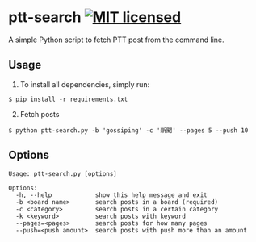 # ptt-search [![MIT licensed](https://img.shields.io/badge/license-MIT-blue.svg)](LICENSE)

A simple Python script to fetch PTT post from the command line.

## Usage

1. To install all dependencies, simply run:

```
$ pip install -r requirements.txt
```

2. Fetch posts

```
$ python ptt-search.py -b 'gossiping' -c '新聞' --pages 5 --push 10
```

## Options

```
Usage: ptt-search.py [options]

Options:
  -h, --help            show this help message and exit
  -b <board name>       search posts in a board (required)
  -c <category>         search posts in a certain category
  -k <keyword>          search posts with keyword
  --pages=<pages>       search posts for how many pages
  --push=<push amount>  search posts with push more than an amount
```
